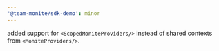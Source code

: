 ```yaml
---
'@team-monite/sdk-demo': minor
---
```


added support for `<ScopedMoniteProviders/>` instead of shared contexts from `<MoniteProviders/>`.

